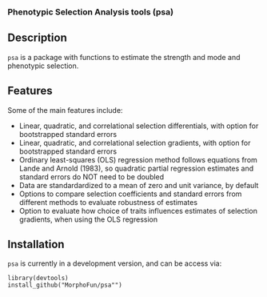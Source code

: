 ### Phenotypic Selection Analysis tools (psa)

## Description
```psa``` is a package with functions to estimate the strength and mode and phenotypic selection. 

## Features
Some of the main features include:  
* Linear, quadratic, and correlational selection differentials, with option for bootstrapped standard errors
* Linear, quadratic, and correlational selection gradients, with option for bootstrapped standard errors
* Ordinary least-squares (OLS) regression method follows equations from Lande and Arnold (1983), so quadratic partial regression estimates and standard errors do NOT need to be doubled
* Data are standardardized to a mean of zero and unit variance, by default
* Options to compare selection coefficients and standard errors from different methods to evaluate robustness of estimates
* Option to evaluate how choice of traits influences estimates of selection gradients, when using the OLS regression


## Installation
```psa``` is currently in a development version, and can be access via:

```
library(devtools)
install_github("MorphoFun/psa"")
```

